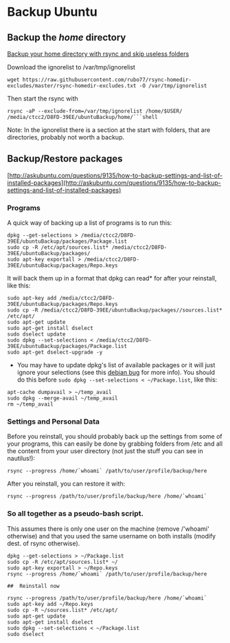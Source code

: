 # Backup Ubuntu

## Backup the *home* directory

[Backup your home directory with rsync and skip useless folders](http://askubuntu.com/questions/545655/backup-your-home-directory-with-rsync-and-skip-useless-folders)

Download the ignorelist to /var/tmp/ignorelist

```shell
wget https://raw.githubusercontent.com/rubo77/rsync-homedir-excludes/master/rsync-homedir-excludes.txt -O /var/tmp/ignorelist
```

Then start the rsync with

```shell
rsync -aP --exclude-from=/var/tmp/ignorelist /home/$USER/ /media/ctcc2/D8FD-39EE/ubuntuBackup/home/```shell
```

Note:
In the ignorelist there is a section at the start with folders, that are directories, probably not worth a backup.


## Backup/Restore packages

[http://askubuntu.com/questions/9135/how-to-backup-settings-and-list-of-installed-packages](http://askubuntu.com/questions/9135/how-to-backup-settings-and-list-of-installed-packages)

### Programs
A quick way of backing up a list of programs is to run this:

```shell
dpkg --get-selections > /media/ctcc2/D8FD-39EE/ubuntuBackup/packages/Package.list
sudo cp -R /etc/apt/sources.list* /media/ctcc2/D8FD-39EE/ubuntuBackup/packages/
sudo apt-key exportall > /media/ctcc2/D8FD-39EE/ubuntuBackup/packages/Repo.keys
```

It will back them up in a format that dpkg can read* for after your reinstall, like this:

```shell
sudo apt-key add /media/ctcc2/D8FD-39EE/ubuntuBackup/packages/Repo.keys
sudo cp -R /media/ctcc2/D8FD-39EE/ubuntuBackup/packages//sources.list* /etc/apt/
sudo apt-get update
sudo apt-get install dselect
sudo dselect update
sudo dpkg --set-selections < /media/ctcc2/D8FD-39EE/ubuntuBackup/packages/Package.list
sudo apt-get dselect-upgrade -y
```

* You may have to update dpkg's list of available packages or it will just ignore your selections (see this [debian bug](https://bugs.debian.org/cgi-bin/bugreport.cgi?bug=703092) for more info). You should do this before `sudo dpkg --set-selections < ~/Package.list`, like this:

```shell
apt-cache dumpavail > ~/temp_avail
sudo dpkg --merge-avail ~/temp_avail
rm ~/temp_avail
```

### Settings and Personal Data

Before you reinstall, you should probably back up the settings from some of your programs, this can easily be done by grabbing folders from /etc and all the content from your user directory (not just the stuff you can see in nautilus!):

```shell
rsync --progress /home/`whoami` /path/to/user/profile/backup/here
```

After you reinstall, you can restore it with:

```shell
rsync --progress /path/to/user/profile/backup/here /home/`whoami`
```

### So all together as a pseudo-bash script.

This assumes there is only one user on the machine (remove /'whoami' otherwise) and that you used the same username on both installs (modify dest. of rsync otherwise).

```shell
dpkg --get-selections > ~/Package.list
sudo cp -R /etc/apt/sources.list* ~/
sudo apt-key exportall > ~/Repo.keys
rsync --progress /home/`whoami` /path/to/user/profile/backup/here

##  Reinstall now

rsync --progress /path/to/user/profile/backup/here /home/`whoami`
sudo apt-key add ~/Repo.keys
sudo cp -R ~/sources.list* /etc/apt/
sudo apt-get update
sudo apt-get install dselect
sudo dpkg --set-selections < ~/Package.list
sudo dselect
```